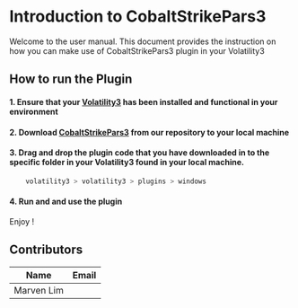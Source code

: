 # Introduction to CobaltStrikePars3
Welcome to the user manual. 
This document provides the instruction on how you can make use of CobaltStrikePars3 plugin in your Volatility3

## How to run the Plugin
#### 1. Ensure that your [Volatility3](https://github.com/volatilityfoundation/volatility3 "Volatility3") has been installed and functional in your environment
#### 2. Download [CobaltStrikePars3](https://github.com/LimWeiKai/ICT-2202-Team-YH-/blob/gh-pages/CobaltStrikePars3.py "CobaltstrikePars3") from our repository to your local machine
#### 3. Drag and drop the plugin code that you have downloaded in to the specific folder in your Volatility3 found in your local machine.
```bash
    volatility3 > volatility3 > plugins > windows
```
#### 4. Run and and use the plugin 

Enjoy !

## Contributors
| Name         | Email                 |
|------------- | --------------------- |
| Marven Lim   | 
